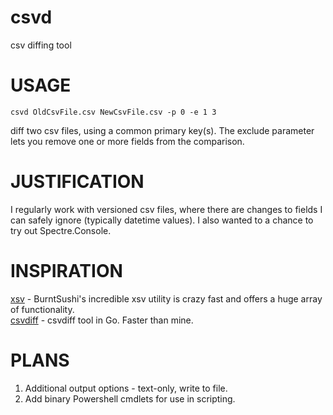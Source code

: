 # csvd
csv diffing tool

# USAGE

```
csvd OldCsvFile.csv NewCsvFile.csv -p 0 -e 1 3
```

diff two csv files, using a common primary key(s). The exclude parameter lets you remove one or more
fields from the comparison.

# JUSTIFICATION

I regularly work with versioned csv files, where there are changes to fields I can safely ignore
(typically datetime values). I also wanted to a chance to try out Spectre.Console.

# INSPIRATION

[xsv](https://github.com/BurntSushi/xsv) - BurntSushi's incredible xsv utility is crazy fast and
offers a huge array of functionality.  
[csvdiff](https://github.com/aswinkarthik/csvdiff) - csvdiff tool in Go. Faster than mine. 

# PLANS

1. Additional output options - text-only, write to file.
2. Add binary Powershell cmdlets for use in scripting.
